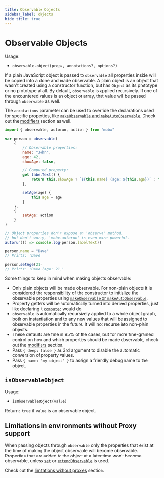 ```yaml
---
title: Observable Objects
sidebar_label: objects
hide_title: true
---
```


<script async type="text/javascript" src="//cdn.carbonads.com/carbon.js?serve=CEBD4KQ7&placement=mobxjsorg" id="_carbonads_js"></script>

# Observable Objects

Usage:

-   `observable.object(props, annotations?, options?)`

If a plain JavaScript object is passed to `observable` all properties inside will be copied into a clone and made observable.
A plain object is an object that wasn't created using a constructor function, but has `Object` as its prototype or no prototype at all.
By default, `observable` is applied recursively. If one of the encountered values is an object or array, that value will be passed through `observable` as well.

The `annotations` parameter can be used to override the declarations used for specific properties, like [`makeObservable` and `makeAutoObservable`](observable.md). Check out the [modifiers](modifiers.md) section as well.

```javascript
import { observable, autorun, action } from "mobx"

var person = observable(
    {
        // Observable properties:
        name: "John",
        age: 42,
        showAge: false,

        // Computed property:
        get labelText() {
            return this.showAge ? `${this.name} (age: ${this.age})` : this.name
        },

        setAge(age) {
            this.age = age
        }
    },
    {
        setAge: action
    }
)

// Object properties don't expose an 'observe' method,
// but don't worry, 'mobx.autorun' is even more powerful.
autorun(() => console.log(person.labelText))

person.name = "Dave"
// Prints: 'Dave'

person.setAge(21)
// Prints: 'Dave (age: 21)'
```

Some things to keep in mind when making objects observable:

-   Only plain objects will be made observable. For non-plain objects it is considered the responsibility of the constructor to initialize the observable properties using [`makeObservable` or `makeAutoObservable`](observable.md).
-   Property getters will be automatically turned into derived properties, just like declaring it [`computed`](computed) would do.
-   `observable` is automatically recursively applied to a whole object graph, both on instantiation and to any new values that will be assigned to observable properties in the future. It will not recurse into non-plain objects.
-   These defaults are fine in 95% of the cases, but for more fine-grained control on how and which properties should be made observable, check out the [modifiers](modifiers.md) section.
-   Pass `{ deep: false }` as 3rd argument to disable the automatic conversion of property values.
-   Pass `{ name: "my object" }` to assign a friendly debug name to the object.

## `isObservableObject`

Usage:

-   `isObservableObject(value)`

Returns `true` if `value` is an observable object.

## Limitations in environments without Proxy support

When passing objects through `observable` only the properties that exist at the time of making the object observable will become observable. Properties that are added to the object at a later time won't become observable, unless [`set`](object-api.md) or [`extendObservable`](api.md#extendobservable) is used.

Check out the [limitations without proxies](configure.md#limitations-without-proxy-support) section.
